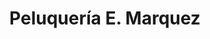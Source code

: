 ---
title: "Peluquería E. Marquez"
url: /la-linea-de-la-concepcion/peluqueria-e-marquez/
shop: Friseur
---